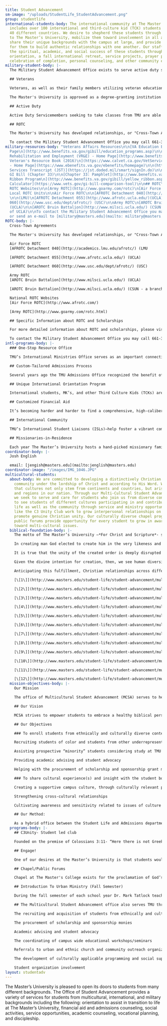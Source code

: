 ```yaml
---
title: Student Advancement
sm-image: "/uploads/StudentLife_StudentAdvancement.png"
group: studentlife
international-students-body: The international community at The Master’s University
  includes over 100 international and third-culture kid (TCK) students from nearly
  40 different countries. We desire to shepherd these students through their transition
  to The Master’s University, mobilize them toward involvement in all areas of campus,
  share their unique backgrounds with the campus at large, and provide opportunities
  for them to build authentic relationships with one another. Our staff actively promotes
  the spiritual, academic, and social success of these students through a pre-WOW
  orientation, a fall international retreat, service projects, prayer partners, a
  celebration of completion, personal counseling, and other community events.
military-student-body: |-
  The Military Student Advancement Office exists to serve active duty servicemembers, veterans, dependents, and ROTC students who are studying at The Master's University. Our office is staffed by veterans who support our military students by promoting community, Christian fellowship, and by offering encouragement as they transition into student life. Furthermore, we seek to provide opportunities for involvement in all areas of the campus through special events and forums. Our staff is also available to assist students in answering any questions regarding their military educational benefits.

  ## Veterans

  Veterans, as well as their family members utilizing veteran educational benefits, are encouraged to consider The Master's University as their school of choice. The Master's University was recently ranked [No. 20 in Best Colleges for Veterans in the Regional Universities West](http://archive.signalscv.com/archives/156660/).

  The Master's University is approved as a degree-granting institution for the attendance of veterans under Title 38 of the United States Code. This primarily includes the Montgomery GI Bill and Post-9/11 GI Bill, as well as provisions for transfer of entitlement of benefits to spouses or children. The Post 9/11 GI bill applies towards tuition and fees, provides an annual book stipend, as well as a monthly housing allowance. In addition, TMU participates in the Yellow Ribbon Program under the Post-9/11 GI Bill. TMU will contribute up to $10,000 towards tuition per year resulting in 100% coverage of tuition costs.

  ## Active Duty

  Active Duty Servicemembers seeking to take classes from TMU are able to utilize Tuition Assistance (TA) towards our online classes. Currently TMU accepts TA from the Air Force and Army.

  ## ROTC

  The Master's University has developed relationships, or "Cross-Town Agreements," with ROTC detachments at other nearby major state universities. These agreements allow students to attend The Master's University full-time while participating in ROTC at another local school. TMU students participating in ROTC may qualify for competitive scholarships covering up to full tuition. For a list of our affiliated schools and more information about ROTC, please click [here](http://www.masters.edu/student-life/student-advancement/military-students/rotc/).

  To contact the Military Student Advancement Office you may call 661-362-2814, or send an e-mail to \[military@masters.edu\](mailto: military@masters.edu).
military-resources-body: "Veterans Affairs Resources\n\n[VA Education Benefits - Home
  Page\n](http://www.benefits.va.gov/gibill/education_programs.asp)\n\n[VA Form Finder](http://www.va.gov/vaforms/)\n\n(http://www.benefits.va.gov/gibill/education_programs.asp)[Vocational
  Rehabilitation and Employment (VR&E) - Home Page](http://www.benefits.va.gov/vocrehab/index.asp)\n\n(http://www.benefits.va.gov/gibill/education_programs.asp)[California
  Veteran's Resource Book (2016)\n](https://www.calvet.ca.gov/VetServices/Documents/Veteran_%20Resource_%20Book_2016.pdf)[eBenefits
  - Home Page](https://www.ebenefits.va.gov/ebenefits/homepage)\n\n(http://www.benefits.va.gov/gibill/education_programs.asp)[Joint
  Services Transcript (JST)](https://jst.doded.mil/smart/signIn.do)\n\n## Post-9/11
  GI Bill (Chapter 33)\n\n[Chapter 33: Pamphlet](http://www.benefits.va.gov/gibill/docs/pamphlets/ch33_pamphlet.pdf)\n\n[Yellow
  Ribbon Program\n](http://www.benefits.va.gov/gibill/yellow_ribbon.asp)[GI Bill Benefits
  Calculator](https://www.vets.gov/gi-bill-comparison-tool)\n\n## ROTC\n\n### National
  ROTC Websites\n\n[Army ROTC](http://www.goarmy.com/rotc)\n[Air Force ROTC](http://www.afrotc.com/)\n\n###
  Local ROTC Units\n\nAir Force ROTC\n\n[AFROTC Detachment 040](http://academics.lmu.edu/afrotc/)
  \n\n(LMU)\n[AFROTC Detachment 055](http://www.afrotc.ucla.edu/)(UCLA)\n[AFROTC Detachment
  060](http://www.usc.edu/dept/afrotc/) (USC)\n\nArmy ROTC\n[AROTC Bruin Battalion](http://www.milsci.ucla.edu/)
  (UCLA)\n\n[AROTC Bruin Battalion](http://www.milsci.ucla.edu/) (CSUN - a branch
  of UCLA)\n\nTo contact the Military Student Advancement Office you may call 661-362-2814,
  or send an e-mail to [military@masters.edu](mailto: military@masters.edu)."
ROTC-body: |-
  Cross-Town Agreements

  The Master's University has developed relationships, or "Cross-Town Agreements" with other major state universities. These agreements are designed to give students the opportunity to join ROTC while studying full-time at The Master's University. Below is a list of ROTC units that TMU has agreements with:

  Air Force ROTC
  [AFROTC Detachment 040](http://academics.lmu.edu/afrotc/) (LMU

  [AFROTC Detachment 055](http://www.afrotc.ucla.edu/) (UCLA)

  [AFROTC Detachment 060](http://www.usc.edu/dept/afrotc/) (USC)

  Army ROTC
  [AROTC Bruin Battalion](http://www.milsci.ucla.edu/) (UCLA)

  [AROTC Bruin Battalion](http://www.milsci.ucla.edu/) (CSUN - a branch of UCLA)

  National ROTC Websites
  [Air Force ROTC](http://www.afrotc.com/)

  [Army ROTC](http://www.goarmy.com/rotc.html)

  ## Specific Information about ROTC and Scholarships

  For more detailed information about ROTC and scholarships, please visit our [Frequently Asked Questions](http://www.masters.edu/student-life/student-advancement/military-students/frequently-asked-questions/) and scroll down to the bottom of the page.

  To contact the Military Student Advancement Office you may call 661-362-2814, or send an e-mail to [military@masters.edu](mailto: military@masters.edu).
intl-programs-body: |-
  ### One-Stop Resource Office

  TMU’s International Ministries Office serves as an important connection point for international students and TCKs, starting at the application stage and continuing through to graduation and beyond. Experienced staff come alongside professors and residence life staff help meet the unique needs of students coming from a variety of cross-cultural backgrounds.

  ## Custom-Tailored Admissions Process

  Several years ago the TMU Admissions Office recognized the benefit of having an admissions counselor specifically dedicated to international students and other TCKs. The [international admissions staff](http://www.masters.edu/admissions/#intl) work with applicants and their families to ensure a smooth application process marked by open and consistent communication, whether a student is applying from Tokyo or Tulsa.

  ## Unique International Orientation Program

  International students, MK’s, and other Third Culture Kids (TCKs) are invited to participate in a strategic orientation program called “Passport to Master’s.” This two-day program takes place prior to the traditional Week of Welcome (a week-long orientation for all new students). By arriving early, students have the opportunity to discuss specific cultural issues, become acquainted with The Master’s University (TMU) campus, and meet other students from around the globe. Passport to Master’s involves various seminars and activities, and culminates with a special dinner reception for the new students and their family members.

  ## Customized Financial Aid

  It’s becoming harder and harder to find a comprehensive, high-caliber education founded upon a biblical worldview. In light of this, a quality education from The Master’s University has become more valuable than ever. It’s something worth investing in. International students and TCKs have proven to be an asset to the TMU campus and successful representatives of the college in their future endeavors. Consequently, The Master’s University has made a strong commitment to partner with these students and their families in funding this important investment. While TMU cannot provide a full scholarship to students, significant discounts may be obtained. Detailed information about scholarships and grants for international students can be found [here](/financial-aid/general-undergraduate).

  ## International Community

  TMU’s International Student Liaisons (ISLs)—help foster a vibrant community of international students and TCKs on campus. Through regular events and an annual retreat, international students and TCKs find opportunities to connect with each other and develop life-long friendships. Simultaneously, our ISLs help mobilize students to get involved in all areas of campus life: music, sports, leadership, outreach, etc…. The Master’s University does not believe in fostering international student or MK *cliques*—our approach is one of integration and support. In light of this, TMU has intentionally shifted away from offering segregated programs or housing for international students and TCKs.

  ## Missionaries-in-Residence

  Each year The Master’s University hosts a hand-picked missionary family (on furlough) living on campus (this could be you!). Their home—kitchen, fireplace, and all—is available to students who want to stop by. TMU’s Missionaries-in-Residence become a great asset not only to students currently pursuing global missions, but to international students and TCKs who just want to share their own experiences with someone, or seek a bit of extra advice.
coordinator-body: |-
  Josh English

  email: [jengish@masters.edu](mailto:jenglish@masters.edu)
coordinator-image: "/images/IMG_1046.JPG"
multicultural-students:
  about-body: We are committed to developing a distinctively Christian multi-cultural
    community under the lordship of Christ and according to His Word. We recognize
    that cultures not only stem from continents and countries, but arise within cities
    and regions in our nation. Through our Multi-Cultural Student Advancement Office,
    we seek to serve and care for students who join us from diverse contexts. We desire
    to see students of different cultures participating in and contributing to campus
    life as well as the community through service and ministry opportunities. Clubs
    like the C3 Unity Club work to grow interpersonal relationships on campus and
    promote genuine Christian unity. Our culturally diverse chapel program and on-campus
    public forums provide opportunity for every student to grow in awareness and compassion
    toward multi-cultural issues.
  biblical-foundation-body: |-
    The motto of The Master’s University –*For Christ and Scripture*- signifies our commitment to the reality of the universal lordship of Jesus Christ and the sufficiency of His Word. We are bound to this reality because of our anchoring in the Scriptures, which present Christ as Lord over all creation.[\[1\]](http://www.masters.edu/student-life/student-advancement/multicultural-students/biblical-foundation/#_ftn1) This confession of Christ’s preeminence gives TMU commanding reasons to welcome, affirm and celebrate diversities of gender, ethnicity, socioeconomic status, and culture in its population and programs.

    In creating man God elected to create him in the very likeness and image of Himself.[\[2\]](http://www.masters.edu/student-life/student-advancement/multicultural-students/biblical-foundation/#_ftn2) The Bible clearly points that all humans are made in the image of God. The image of God (*imago dei*) designates mankind as the image bearers of God, carrying the same attributes with their Creator.[\[3\]](http://www.masters.edu/student-life/student-advancement/multicultural-students/biblical-foundation/#_ftn3) This stems to every person from every tribe, tongue, and ethnicity that exists, since God made from one man every nation of mankind to live on all the face of the earth.[\[4\]](http://www.masters.edu/student-life/student-advancement/multicultural-students/biblical-foundation/#_ftn4) Understanding this then it is to be resolved that every human being possesses an inherent dignity, meaning, and worth –he or she being made in the *imago dei.*

    It is true that the unity of the created order is deeply disrupted by sin. Men and women, families, tribes, ethnicities, and nations have been set against one another, with differences among people often serving as a pretext for personal and systematic injustice.[\[5\]](http://www.masters.edu/student-life/student-advancement/multicultural-students/biblical-foundation/#_ftn5) Yet God has responded to the sin of prejudice and partiality not by abandoning His world, but by providing for its redemption[\[6\]](http://www.masters.edu/student-life/student-advancement/multicultural-students/biblical-foundation/#_ftn6) and reconciliation.[\[7\]](http://www.masters.edu/student-life/student-advancement/multicultural-students/biblical-foundation/#_ftn7) In consequence, a core value of the Christian church is unity. Jesus prayed that his followers might have complete unity so that the world might believe and know that he was sent by the Father.[\[8\]](http://www.masters.edu/student-life/student-advancement/multicultural-students/biblical-foundation/#_ftn8) God’s people are called to repent of sin, grow in grace, acknowledge and submit to truth, seek justice, show mercy, practice forgiveness, and go and make disciples of *all nations* [\[9\]](http://www.masters.edu/student-life/student-advancement/multicultural-students/biblical-foundation/#_ftn9)–all because of Christ’s atoning work by which, we’ve been *united* together in Him, and the power of sin has been broken.

    Given the divine intention for creation, then, we see human diversity as a feature of life worth savoring; a featured designed and embraced by God. The unity of the kingdom, attained and emulated on earth by Christian fellowship,[\[10\]](http://www.masters.edu/student-life/student-advancement/multicultural-students/biblical-foundation/#_ftn10) gladly acknowledges the variety of personal backgrounds, histories, and contexts out of which love, thanksgiving, and worship are rendered to God. The vision of heaven presented by the Apostle John in the book of Revelation is that of a diverse group of believers from every tribe, language, people and nation, who find their unity, not in similar cultural customs or linguistic patterns, but rather in their worship of the one and only King of kings and Lord of lords, the Lamb upon the throne, Jesus. [\[11\]](http://www.masters.edu/student-life/student-advancement/multicultural-students/biblical-foundation/#_ftn11)

    Anticipating this fulfillment, Christian relationships across differences are to be unbiased and impartial rather than repressive, joyful and loving rather than dismissive. Individuals must not be stigmatized for being different; rather within the church, diversity is a glorious property of the whole. *“We”* are a diverse body of many members, from various languages, cultures and continents, which have been *united together* in Christ eternally is the sentiment shared by all true Christians. This is only achievable through the gospel which gives us new eyes to see from the vantage point(s) of creation/redemption, to our future hope and glory.[\[12\]](http://www.masters.edu/student-life/student-advancement/multicultural-students/biblical-foundation/#_ftn12)

    [\[1\]](http://www.masters.edu/student-life/student-advancement/multicultural-students/biblical-foundation/#_ftnref1) Colossians 1:15-20; Philippians 2:9-11

    [\[2\]](http://www.masters.edu/student-life/student-advancement/multicultural-students/biblical-foundation/#_ftnref2) Genesis 1:26

    [\[3\]](http://www.masters.edu/student-life/student-advancement/multicultural-students/biblical-foundation/#_ftnref3) Human beings carry the same attributes with the creator even though he is infinite and perfect, whereas we are finite by creation and imperfect because of the fall.

    [\[4\]](http://www.masters.edu/student-life/student-advancement/multicultural-students/biblical-foundation/#_ftnref4) Acts 17:26

    [\[5\]](http://www.masters.edu/student-life/student-advancement/multicultural-students/biblical-foundation/#_ftnref5) Beginning in Genesis 3-4

    [\[6\]](http://www.masters.edu/student-life/student-advancement/multicultural-students/biblical-foundation/#_ftnref6) 1 Peter 1:17-21

    [\[7\]](http://www.masters.edu/student-life/student-advancement/multicultural-students/biblical-foundation/#_ftnref7) Ephesians 2:14-16; Colossians 3:11; Galatians 3:25-28

    [\[8\]](http://www.masters.edu/student-life/student-advancement/multicultural-students/biblical-foundation/#_ftnref8) John 17:20-23

    [\[9\]](http://www.masters.edu/student-life/student-advancement/multicultural-students/biblical-foundation/#_ftnref9) Mark 1:15; John 17:17; John 8:33; Matthew23:23; Luke 10:37; Matthew 18:21-35; Matthew 28:19-20

    [\[10\]](http://www.masters.edu/student-life/student-advancement/multicultural-students/biblical-foundation/#_ftnref10) Acts 2:42-47

    [\[11\]](http://www.masters.edu/student-life/student-advancement/multicultural-students/biblical-foundation/#_ftnref11) Revelation 5:9, 7:9, 14:6, 22:2

    [\[12\]](http://www.masters.edu/student-life/student-advancement/multicultural-students/biblical-foundation/#_ftnref12) 2 Corinthians 4:6, 16-18
  mission-objectives-body: |-
    Our Mission

    The office of Multicultural Student Advancement (MCSA) serves to help develop and maintain a distinctively Christian, diverse community at the Master’s College (TMU). We desire to see students, from different cultures and from various contexts, participating in and contributing to the overall educational experience of campus life at TMU.

    ## Our Vision

    MCSA strives to empower students to embrace a healthy biblical perspective of diversity, and achieve cultural competency, while motivating and teaching them to model love and unity that values the contributions of all people. This is achieved through the offering of programs and events that are affirming and supportive of the diverse ethnic and cultural realities of our world.

    ## Our Objectives

    ### To enroll students from ethnically and culturally diverse contexts:

    Recruiting students of color and students from other underrepresented groups

    Assisting prospective “minority” students considering study at TMU

    Providing academic advising and student advocacy

    Helping with the procurement of scholarship and sponsorship grant monies

    ### To share cultural experience(s) and insight with the student body that will assist in:

    Creating a supportive campus culture, through culturally relevant programs and events

    Strengthening cross-cultural relationships

    Cultivating awareness and sensitivity related to issues of culture and ethnicity

    ## Our Method:

    As a hybrid office between the Student Life and Admissions departments, MCSA specializes in both the recruitment and retention of students from among the diverse cultural contexts within the United States. Focusing on urban centers and the inner city, we seek to establish relationships with churches and leaders in these communities that will assist us in identifying “mission-match” recruits for TMU, while developing culturally applicable programming and social support for the underrepresented student population of our school.
  programs-body: |-
    ## C3Unity- Student led club

    Founded on the premise of Colossians 3:11- “Here there is not Greek and Jew, circumcised and uncircumcised, barbarian, Scythian, slave, free; but Christ is all, and in all”, C3Unity works to grow interpersonal relationships on campus and promote genuine Christian unity among the students of TMU. The club gives students an opportunity to interact and network with others from diverse contexts as well as to learn how they can live as effective Christian witnesses in a multicultural environment on the campus of TMU and around the world. Throughout the year C3Unity organizes events, field trips, forums, and workshops alongside the Student Life Staff, Associate Academic Dean, and Faculty. Be a part of [C3Unity - Join the Facebook Group](https://www.facebook.com/groups/220366394683071/ "C3Unity on Facebook")

    ## Engage!

    One of our desires at the Master’s University is that students would graduate with a deep commitment and affection for the local church. One of the ways that we stroke the fire of their hearts to that end is Engage! This fall outreach event is a ministry exposure designed to inspire and mobilize our students to serve with local churches. We cancel classes and break up into small teams to work with churches in: evangelism, children’s and youth outreach, college outreach, ethnic outreach, manual labor projects, sports outreach, music ministry, women’s ministry, ministry to the deaf and blind, and ministry to the elderly. [More about Engage! here...](http://www.masters.edu/student-life/student-advancement/multicultural-students/programs/engage/ "Fall Outreach Week")

    ## Chapel/Public Forums

    Chapel at The Master's College exists for the proclamation of God’s Word to our campus community. Our culturally diverse chapel program throughout the year provides an opportunity for every student to grow in awareness and compassion toward multicultural issues. There are also on-campus public forums which serve to help students express the joys, concerns, struggles and triumphs that they see and experience. The goal is conscious cultivation of the Christian virtues of humility, discernment, courage, justice and love on our campus. [See Thabiti Anyabwile preach on "Ethnicity & the Mission of God" at the 2012 Truth & Life Conerence.](http://www.youtube.com/watch?v=4G4IYjxmKZc&list=PL6B5491A55AED1001&index=5&feature=plpp_video "Video on YouTube")

    ## Introduction To Urban Ministry (Fall Semester)

    During the fall semester of each school year Dr. Mark Tatlock teaches ‘Introduction to Urban Ministry,’ a class offered as part of fulfillment of cross cultural units in the traditional undergrad program. Intro to Urban Ministry is designed to expose students to the dynamics of inner city ministry by personally investigating how principles of missions are implemented in urban churches and ministries within the greater Los Angeles. The office of Multicultural Student Advancement assists Dr. Tatlock with instruction and weekly field trips to Urban Ministry sites throughout Los Angeles County.

    ## The Multicultural Student Advancement office also serves TMU through:

    The recruiting and acquisition of students from ethnically and culturally diverse contexts

    The procurement of scholarship and sponsorship monies

    Academic advising and student advocacy

    The coordinating of campus wide educational workshops/seminars

    Referrals to urban and ethnic church and community outreach organizations

    The development of culturally applicable programming and social support of underrepresented students

    Student organization involvement
layout: studentadv
---
```


The Master’s University is pleased to open its doors to students from many different backgrounds. The Office of Student Advancement provides a variety of services for students from multicultural, international, and military backgrounds including the following: orientation to assist in transition to life at The Master’s University, financial aid and admissions counseling, social activities, service opportunities, academic counseling, vocational planning, and discipleship.
